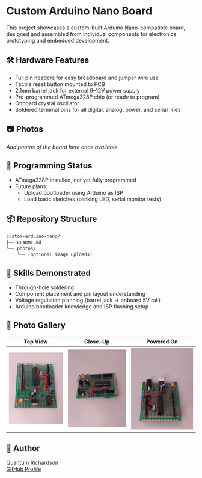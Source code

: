 # Custom Arduino Nano Board

This project showcases a custom-built Arduino Nano-compatible board, designed and assembled from individual components for electronics prototyping and embedded development.

## 🛠️ Hardware Features

- Full pin headers for easy breadboard and jumper wire use
- Tactile reset button mounted to PCB
- 2.1mm barrel jack for external 9–12V power supply
- Pre-programmed ATmega328P chip (or ready to program)
- Onboard crystal oscillator
- Soldered terminal pins for all digital, analog, power, and serial lines

## 📷 Photos

_Add photos of the board here once available_

## 🚧 Programming Status

- ATmega328P installed, not yet fully programmed
- Future plans:
  - Upload bootloader using Arduino as ISP
  - Load basic sketches (blinking LED, serial monitor tests)

## 📦 Repository Structure

```
custom-arduino-nano/
├── README.md
└── photos/
    └── (optional image uploads)
```

## 🔧 Skills Demonstrated

- Through-hole soldering
- Component placement and pin layout understanding
- Voltage regulation planning (barrel jack → onboard 5V rail)
- Arduino bootloader knowledge and ISP flashing setup

## 📸 Photo Gallery

| Top View | Close-Up | Powered On |
|----------|----------|------------|
| ![](./20250522_161507.jpg) | ![](./20250522_161515.jpg) | ![](./20250522_161904.jpg) |

## 🧠 Author

Quantum Richardson  
[GitHub Profile](https://github.com/MadTech25)
